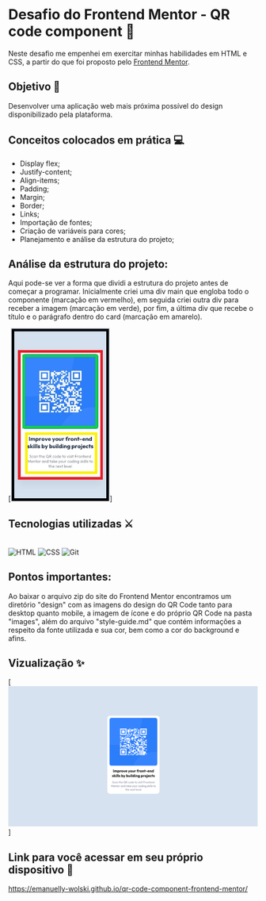 # Desafio do Frontend Mentor - QR code component 🔎
Neste desafio me empenhei em exercitar minhas habilidades em HTML e CSS, a partir do que foi proposto pelo [Frontend Mentor](https://www.frontendmentor.io).

## Objetivo 📝

Desenvolver uma aplicação web mais próxima possível do design disponibilizado pela plataforma.

## Conceitos colocados em prática 💻
- Display flex;
- Justify-content;
- Align-items;
- Padding;
- Margin;
- Border;
- Links;
- Importação de fontes;
- Criação de variáveis para cores;
- Planejamento e análise da estrutura do projeto;

## Análise da estrutura do projeto:
Aqui pode-se ver a forma que dividi a estrutura do projeto antes de começar a programar. Inicialmente criei uma div main que engloba todo o componente (marcação em vermelho), em seguida criei outra div para receber a imagem (marcação em verde), por fim, a última div que recebe o título e o parágrafo dentro do card (marcação em amarelo).

[<img src="design\mobile-design.jpg" alt="planejamento da estrutura" height="350px" width="200px">]

## Tecnologias utilizadas ⚔

<div style="display: inline_block"><br>
    <img align="center" alt="HTML" height="45" width="50" src="https://cdn.jsdelivr.net/gh/devicons/devicon/icons/html5/html5-plain-wordmark.svg" />
    <img align="center" alt="CSS" height="45" width="50" src="https://cdn.jsdelivr.net/gh/devicons/devicon/icons/css3/css3-plain-wordmark.svg" />
    <img align="center" alt="Git" height="65" width="70"
src="https://cdn.jsdelivr.net/gh/devicons/devicon/icons/git/git-plain-wordmark.svg" />
</div>

## Pontos importantes:
Ao baixar o arquivo zip do site do Frontend Mentor encontramos um diretório "design" com as imagens do design do QR Code tanto para desktop quanto mobile, a imagem de ícone e do próprio QR Code na pasta "images", além do arquivo "style-guide.md" que contém informações a respeito da fonte utilizada e sua cor, bem como a cor do background e afins.

## Vizualização ✨
[<img src="./projeto-finalizado.png" alt="imagem do site">]

## Link para você acessar em seu próprio dispositivo 🔎
https://emanuelly-wolski.github.io/qr-code-component-frontend-mentor/
